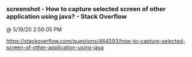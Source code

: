 ﻿

### screenshot - How to capture selected screen of other application using java? - Stack Overflow
@ 5/19/20 2:56:05 PM

https://stackoverflow.com/questions/464593/how-to-capture-selected-screen-of-other-application-using-java


